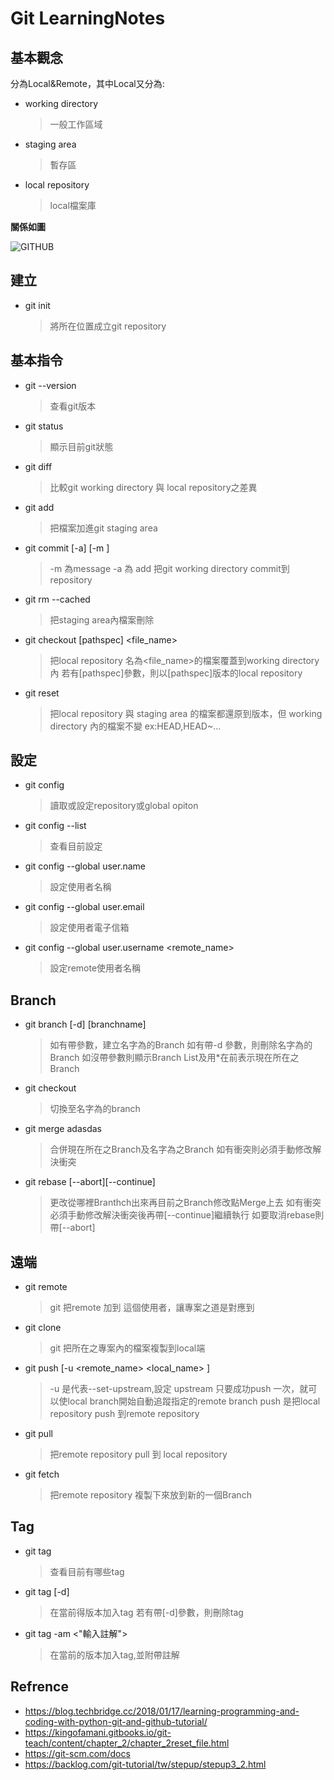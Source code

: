 # Git LearningNotes
## 基本觀念

分為Local&Remote，其中Local又分為:
* working directory
  > 一般工作區域	

* staging area
  > 暫存區

* local repository
  > local檔案庫
 
**關係如圖**

![GITHUB]( https://git-scm.com/book/en/v2/images/areas.png "GIT")

## 建立

* git init
  > 將所在位置成立git repository

## 基本指令

* git --version
  > 查看git版本

* git status
  > 顯示目前git狀態

* git diff
  > 比較git working directory 與 local repository之差異

* git add <filename>
  > 把檔案加進git staging area

* git commit [-a] [-m <comment>]
  > -m 為message -a 為 add
  > 把git working directory commit到 repository

* git rm --cached <filename>
  > 把staging area內檔案刪除

* git checkout [pathspec] <file_name>
  >把local repository 名為<file_name>的檔案覆蓋到working directory 內
  >若有[pathspec]參數，則以[pathspec]版本的local repository

* git reset <pathspec>
  > 把local repository 與 staging area 的檔案都還原到<pathspec>版本，但 working directory 內的檔案不變
  > <pathspec> ex:HEAD,HEAD~...
  
## 設定

* git config 
  > 讀取或設定repository或global opiton

* git config --list
  > 查看目前設定

* git config --global user.name
  > 設定使用者名稱

* git config --global user.email
  > 設定使用者電子信箱

* git config --global user.username <remote_name>
  > 設定remote使用者名稱

## Branch

* git branch [-d] [branchname]
  > 如有帶<branchname>參數，建立名字為<branchname>的Branch
  > 如有帶-d 參數，則刪除名字為<branchname>的Branch
  > 如沒帶參數則顯示Branch List及用*在前表示現在所在之Branch

* git checkout <branchname>
  > 切換至名字為<branchname>的branch

* git merge <branchname>adasdas
  > 合併現在所在之Branch及名字為<branchname>之Branch
  > 如有衝突則必須手動修改解決衝突
 
* git rebase [--abort][--continue]<branchname>
  > 更改從哪裡Branthch出來再目前之Branch修改點Merge上去
  > 如有衝突必須手動修改解決衝突後再帶[--continue]繼續執行
  > 如要取消rebase則帶[--abort]
 
## 遠端

* git remote <name> <url>
  > git 把remote <url> 加到 <name> 這個使用者，讓專案之道<name>是對應到<url>

* git clone <url>
  > git 把<url>所在之專案內的檔案複製到local端

* git push [-u <remote_name> <local_name> ]
  > -u 是代表--set-upstream,設定 upstream 只要成功push 一次，就可以使local branch開始自動追蹤指定的remote branch
  > push 是把local repository push 到remote repository

* git pull
  > 把remote repository pull 到 local repository

* git fetch
  > 把remote repository 複製下來放到新的一個Branch

## Tag

* git tag
  > 查看目前有哪些tag

* git tag [-d] <tagname>
  > 在當前得版本加入tag
  > 若有帶[-d]參數，則刪除tag
  
* git tag -am <"輸入註解"> <tagname>
  > 在當前的版本加入tag,並附帶註解
  

## Refrence

* https://blog.techbridge.cc/2018/01/17/learning-programming-and-coding-with-python-git-and-github-tutorial/
* https://kingofamani.gitbooks.io/git-teach/content/chapter_2/chapter_2reset_file.html
* https://git-scm.com/docs
* https://backlog.com/git-tutorial/tw/stepup/stepup3_2.html
